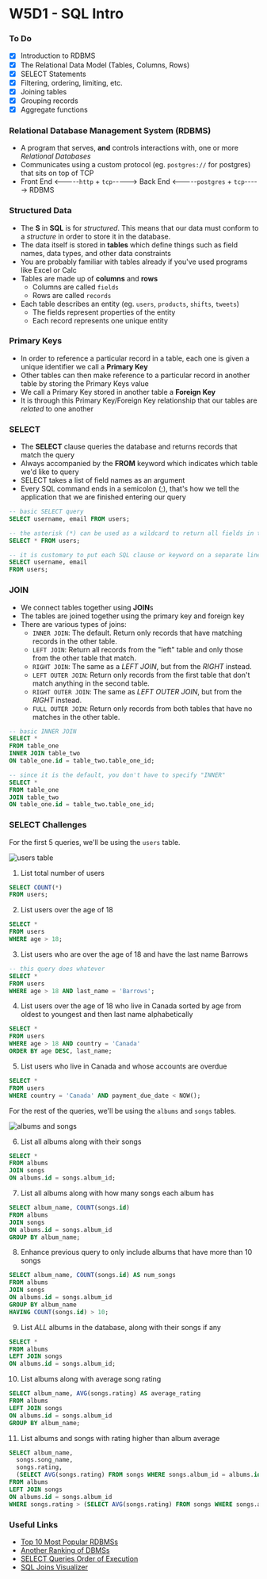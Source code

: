 # W5D1 - SQL Intro

### To Do
- [x] Introduction to RDBMS
- [x] The Relational Data Model (Tables, Columns, Rows)
- [x] SELECT Statements
- [x] Filtering, ordering, limiting, etc.
- [x] Joining tables
- [x] Grouping records
- [x] Aggregate functions

### Relational Database Management System (RDBMS)
- A program that serves, **and** controls interactions with, one or more _Relational Databases_
- Communicates using a custom protocol (eg. `postgres://` for postgres) that sits on top of TCP
- Front End <-----`http` + `tcp`-----> Back End <-----`postgres` + `tcp`-----> RDBMS

### Structured Data
- The **S** in **SQL** is for _structured_. This means that our data must conform to a _structure_ in order to store it in the database.
- The data itself is stored in **tables** which define things such as field names, data types, and other data constraints
- You are probably familiar with tables already if you've used programs like Excel or Calc
- Tables are made up of **columns** and **rows**
  - Columns are called `fields`
  - Rows are called `records`
- Each table describes an entity (eg. `users`, `products`, `shifts`, `tweets`)
  - The fields represent properties of the entity
  - Each record represents one unique entity

### Primary Keys
- In order to reference a particular record in a table, each one is given a unique identifier we call a **Primary Key**
- Other tables can then make reference to a particular record in another table by storing the Primary Keys value
- We call a Primary Key stored in another table a **Foreign Key**
- It is through this Primary Key/Foreign Key relationship that our tables are _related_ to one another

### SELECT
- The **SELECT** clause queries the database and returns records that match the query
- Always accompanied by the **FROM** keyword which indicates which table we'd like to query
- SELECT takes a list of field names as an argument
- Every SQL command ends in a semicolon (;), that's how we tell the application that we are finished entering our query

```sql
-- basic SELECT query
SELECT username, email FROM users;

-- the asterisk (*) can be used as a wildcard to return all fields in the table
SELECT * FROM users;

-- it is customary to put each SQL clause or keyword on a separate line for readability
SELECT username, email
FROM users;
```

### JOIN
- We connect tables together using **JOIN**s
- The tables are joined together using the primary key and foreign key
- There are various types of joins:
  - `INNER JOIN`: The default. Return only records that have matching records in the other table.
  - `LEFT JOIN`: Return all records from the "left" table and only those from the other table that match.
  - `RIGHT JOIN`: The same as a _LEFT JOIN_, but from the _RIGHT_ instead.
  - `LEFT OUTER JOIN`: Return only records from the first table that don't match anything in the second table.
  - `RIGHT OUTER JOIN`: The same as _LEFT OUTER JOIN_, but from the _RIGHT_ instead.
  - `FULL OUTER JOIN`: Return only records from both tables that have no matches in the other table.

```sql
-- basic INNER JOIN
SELECT *
FROM table_one
INNER JOIN table_two
ON table_one.id = table_two.table_one_id;

-- since it is the default, you don't have to specify "INNER"
SELECT *
FROM table_one
JOIN table_two
ON table_one.id = table_two.table_one_id;
```

### SELECT Challenges

For the first 5 queries, we'll be using the `users` table.

![users table](https://andydlindsay-portfolio.s3.amazonaws.com/lighthouse/w5d1-users.io.png)

1. List total number of users

```sql
SELECT COUNT(*)
FROM users;
```

2. List users over the age of 18

```sql
SELECT *
FROM users
WHERE age > 18;
```

3. List users who are over the age of 18 and have the last name Barrows

```sql
-- this query does whatever
SELECT *
FROM users
WHERE age > 18 AND last_name = 'Barrows';
```

4. List users over the age of 18 who live in Canada sorted by age from oldest to youngest and then last name alphabetically

```sql
SELECT *
FROM users
WHERE age > 18 AND country = 'Canada'
ORDER BY age DESC, last_name;
```

5. List users who live in Canada and whose accounts are overdue

```sql
SELECT *
FROM users
WHERE country = 'Canada' AND payment_due_date < NOW();
```

For the rest of the queries, we'll be using the `albums` and `songs` tables.

![albums and songs](https://andydlindsay-portfolio.s3.amazonaws.com/lighthouse/albums-and-songs.png)

6. List all albums along with their songs

```sql
SELECT *
FROM albums
JOIN songs
ON albums.id = songs.album_id;
```

7. List all albums along with how many songs each album has

```sql
SELECT album_name, COUNT(songs.id)
FROM albums
JOIN songs
ON albums.id = songs.album_id
GROUP BY album_name;
```

8. Enhance previous query to only include albums that have more than 10 songs

```sql
SELECT album_name, COUNT(songs.id) AS num_songs
FROM albums
JOIN songs
ON albums.id = songs.album_id
GROUP BY album_name 
HAVING COUNT(songs.id) > 10;
```

9. List _ALL_ albums in the database, along with their songs if any

```sql
SELECT *
FROM albums
LEFT JOIN songs
ON albums.id = songs.album_id;
```

10. List albums along with average song rating

```sql
SELECT album_name, AVG(songs.rating) AS average_rating
FROM albums
LEFT JOIN songs
ON albums.id = songs.album_id
GROUP BY album_name;
```

11. List albums and songs with rating higher than album average

```sql
SELECT album_name,
  songs.song_name,
  songs.rating,
  (SELECT AVG(songs.rating) FROM songs WHERE songs.album_id = albums.id) as avg_rating
FROM albums
LEFT JOIN songs
ON albums.id = songs.album_id
WHERE songs.rating > (SELECT AVG(songs.rating) FROM songs WHERE songs.album_id = albums.id);
```

### Useful Links
- [Top 10 Most Popular RDBMSs](https://www.c-sharpcorner.com/article/what-are-the-most-popular-relational-databases/)
- [Another Ranking of DBMSs](https://db-engines.com/en/ranking)
- [SELECT Queries Order of Execution](https://sqlbolt.com/lesson/select_queries_order_of_execution)
- [SQL Joins Visualizer](https://sql-joins.leopard.in.ua/)
